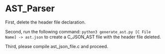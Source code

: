# AST_Parser

First, delete the header file declaration.

Second, run the following command: `python3 generate_ast.py [C File Name] -> ast.json` to create a C_JSON_AST file with the header file deleted.

Third, please compile ast_json_file.c and proceed.
